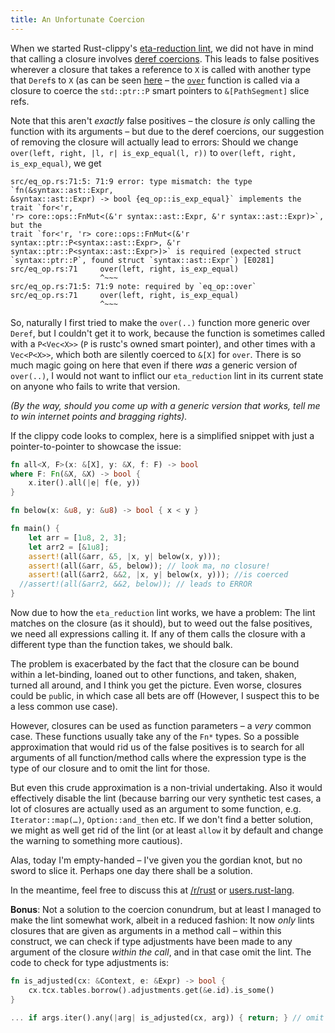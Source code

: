 ```yaml
---
title: An Unfortunate Coercion
---
```


When we started Rust-clippy's
[eta-reduction lint](https://github.com/Manishearth/rust-clippy/blob/master/src/eta_reduction.rs),
we did not have in mind that calling a closure involves
[deref coercions](http://doc.rust-lang.org/book/deref-coercions.html). This
leads to false positives wherever a closure that takes a reference to `X` is
called with another type that `Deref`s to `X` (as can be seen
[here](https://github.com/Manishearth/rust-clippy/blob/master/src/eq_op.rs#L71)
– the 
[`over`](https://github.com/Manishearth/rust-clippy/blob/master/src/eq_op.rs#L248) 
function is called via a closure to coerce the `std::ptr::P` smart pointers to
`&[PathSegment]` slice refs.

Note that this aren't *exactly* false positives – the closure *is* only calling
the function with its arguments – but due to the deref coercions, our suggestion
of removing the closure will actually lead to errors: Should we change
`over(left, right, |l, r| is_exp_equal(l, r))` to
`over(left, right, is_exp_equal)`, we get

```
src/eq_op.rs:71:5: 71:9 error: type mismatch: the type `fn(&syntax::ast::Expr, 
&syntax::ast::Expr) -> bool {eq_op::is_exp_equal}` implements the trait `for<'r,
'r> core::ops::FnMut<(&'r syntax::ast::Expr, &'r syntax::ast::Expr)>`, but the 
trait `for<'r, 'r> core::ops::FnMut<(&'r syntax::ptr::P<syntax::ast::Expr>, &'r 
syntax::ptr::P<syntax::ast::Expr>)>` is required (expected struct 
`syntax::ptr::P`, found struct `syntax::ast::Expr`) [E0281]
src/eq_op.rs:71     over(left, right, is_exp_equal)
                    ^~~~
src/eq_op.rs:71:5: 71:9 note: required by `eq_op::over`
src/eq_op.rs:71     over(left, right, is_exp_equal)
                    ^~~~
```

So, naturally I first tried to make the `over(..)` function more generic over
`Deref`, but I couldn't get it to work, because the function is sometimes
called with a `P<Vec<X>>` (`P` is rustc's owned smart pointer), and other times
with a `Vec<P<X>>`, which both are silently coerced to `&[X]` for `over`. There
is so much magic going on here that even if there *was* a generic version of
`over(..)`, I would not want to inflict our `eta_reduction` lint in its current
state on anyone who fails to write that version.

<i>(By the way, should you come up with a generic version that works, tell me
to win internet points and bragging rights).</i>

If the clippy code looks to complex, here is a simplified snippet with just a
pointer-to-pointer to showcase the issue:

```rust
fn all<X, F>(x: &[X], y: &X, f: F) -> bool
where F: Fn(&X, &X) -> bool {
    x.iter().all(|e| f(e, y))
}

fn below(x: &u8, y: &u8) -> bool { x < y }

fn main() {
    let arr = [1u8, 2, 3];
    let arr2 = [&1u8];
    assert!(all(&arr, &5, |x, y| below(x, y)));
    assert!(all(&arr, &5, below)); // look ma, no closure!
    assert!(all(&arr2, &&2, |x, y| below(x, y))); //is coerced
  //assert!(all(&arr2, &&2, below)); // leads to ERROR
}
```

Now due to how the `eta_reduction` lint works, we have a problem: The lint
matches on the closure (as it should), but to weed out the false positives,
we need all expressions calling it. If any of them calls the closure with a
different type than the function takes, we should balk.

The problem is exacerbated by the fact that the closure can be bound within a
let-binding, loaned out to other functions, and taken, shaken, turned all
around, and I think you get the picture. Even worse, closures could be
`pub`lic, in which case all bets are off (However, I suspect this to be a less
common use case).

However, closures can be used as function parameters – a *very* common case.
These functions usually take any of the `Fn*` types. So a possible
approximation that would rid us of the false positives is to search for all
arguments of all function/method calls where the expression type is the type
of our closure and to omit the lint for those. 

But even this crude approximation is a non-trivial undertaking. Also it would
effectively disable the lint (because barring our very synthetic test cases, a
lot of closures are actually used as an argument to some function, e.g.
`Iterator::map(…)`, `Option::and_then` etc. If we don't find a better solution,
we might as well get rid of the lint (or at least `allow` it by default and
change the warning to something more cautious).

Alas, today I'm empty-handed – I've given you the gordian knot, but no sword to
slice it. Perhaps one day there shall be a solution.

In the meantime, feel free to discuss this at 
[/r/rust](https://www.reddit.com/r/rust/comments/3gyjwb/blog_an_unfortunate_coercion/)
or
[users.rust-lang](https://users.rust-lang.org/t/blog-an-unfortunate-coercion/2427).

__Bonus__: Not a solution to the coercion conundrum, but at least I managed to
make the lint somewhat work, albeit in a reduced fashion: It now *only* lints
closures that are given as arguments in a method call – within this construct,
we can check if type adjustments have been made to any argument of the closure 
*within the call*, and in that case omit the lint. The code to check for type 
adjustments is:

```Rust
fn is_adjusted(cx: &Context, e: &Expr) -> bool {
    cx.tcx.tables.borrow().adjustments.get(&e.id).is_some()
}

... if args.iter().any(|arg| is_adjusted(cx, arg)) { return; } // omit lint
```
